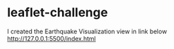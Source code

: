 # leaflet-challenge 
I created the Earthquake Visualization view in link below
http://127.0.0.1:5500/index.html 

